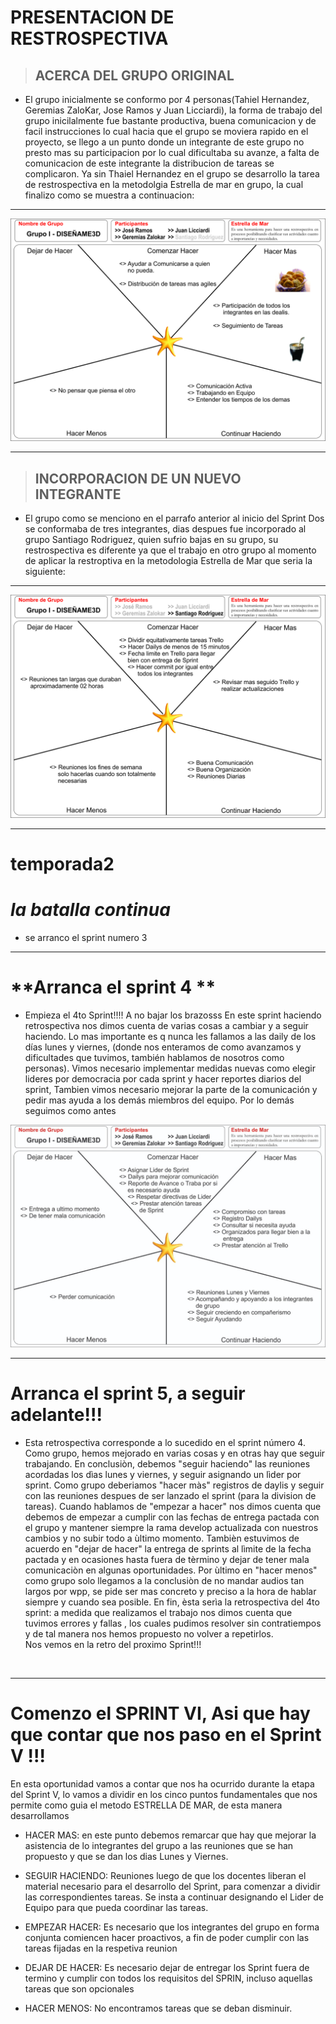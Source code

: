 # **PRESENTACION DE RESTROSPECTIVA**
>## **ACERCA DEL GRUPO ORIGINAL**
- El grupo inicialmente se conformo por 4 personas(Tahiel Hernandez, Geremias ZaloKar, Jose Ramos y Juan Licciardi), la forma de trabajo del grupo inicilalmente fue bastante productiva, buena comunicacion y de facil instrucciones lo cual hacia que el grupo se moviera rapido en el proyecto, se llego a un punto donde un integrante de este grupo no presto mas su participacion por lo cual dificultaba su avanze, a falta de comunicacion de este integrante la distribucion de tareas se complicaron. Ya sin Thaiel Hernandez en el grupo se desarrollo la tarea de restrospectiva en la metodolgia Estrella de mar en grupo, la cual finalizo como se muestra a continuacion: 
---
<p style = 'text-align:center;'>
<img src="./public/images/retrospectiva/Restrospectiva%20Sprint%20I.jpg" alt="Logo de Diseñame3d" >
</p>

---

> ## **INCORPORACION DE UN NUEVO INTEGRANTE**
- El grupo como se menciono en el parrafo anterior al inicio del Sprint Dos se conformaba de tres integrantes, dias despues fue incorporado al grupo Santiago Rodriguez, quien sufrio bajas en su grupo, su restrospectiva es diferente ya que el trabajo en otro grupo al momento de aplicar la restroptiva en la metodologia Estrella de Mar que seria la siguiente:
---
<p style = 'text-align:center;'>
<img src="./public/images/retrospectiva/Restrospectiva%20Sprint%2001.jpg" alt="Logo de Diseñame3d" >
</p>

---
# **temporada2**
# *la batalla continua*
- se arranco el sprint numero 3
---
# **Arranca el sprint 4 **
- Empieza el 4to Sprint!!!! A no bajar los brazosss
En este sprint haciendo retrospectiva nos dimos cuenta de varias cosas a cambiar y a seguir haciendo. Lo mas importante es q nunca les fallamos a las daily de los días lunes y viernes, (donde nos enteramos de como avanzamos y dificultades que tuvimos, también hablamos de nosotros como personas).
Vimos necesario implementar medidas nuevas como elegir lideres por democracia por cada sprint y hacer reportes diarios del sprint, Tambien vimos necesario mejorar la parte de la comunicación y pedir mas ayuda a los demás miembros del equipo. Por lo demás seguimos como antes 
<p style = 'text-align:center;'>
<img src="./public/images/retrospectiva/retrospectiva-4.jpg" alt="Logo de Diseñame3d" >
</p>

---
# **Arranca el sprint 5, a seguir adelante!!!**
- Esta retrospectiva corresponde a lo sucedido en el sprint número 4. Como grupo, hemos mejorado en varias cosas y en otras hay que seguir trabajando. En conclusiòn, debemos "seguir haciendo"  las reuniones acordadas los dìas lunes y viernes, y seguir asignando un lìder por sprint.
Como grupo deberiamos "hacer màs" registros de daylis y seguir con las reuniones despues de ser lanzado el sprint (para la division de tareas).
Cuando hablamos de "empezar a hacer" nos dimos cuenta que debemos de empezar a cumplir con las fechas de entrega pactada con el grupo y mantener siempre la rama develop actualizada con nuestros cambios y no subir todo a ùltimo momento.
Tambièn estuvimos de acuerdo en  "dejar de hacer"  la entrega de sprints al lìmite de la fecha pactada y en ocasiones hasta fuera de tèrmino y dejar de tener mala comunicaciòn en algunas oportunidades.
Por ùltimo en "hacer menos" como grupo solo llegamos a la conclusiòn de no mandar audios tan largos por wpp, se pide ser mas concreto y preciso a la hora de hablar siempre y cuando sea posible.
En fin, èsta serìa la retrospectiva del 4to sprint:  a medida que realizamos el trabajo nos dimos  cuenta que tuvimos errores y fallas , los cuales pudimos resolver sin contratiempos y de tal manera nos hemos propuesto no volver a repetirlos.  
Nos vemos en la retro del proximo Sprint!!!

<p style = 'text-align:center;'>
<img src="" >
</p>

---
# **Comenzo el SPRINT VI, Asi que hay que contar que nos paso en el Sprint V  !!!**
En esta oportunidad vamos a contar que nos ha ocurrido durante la etapa del Sprint V, lo vamos a dividir en los cinco puntos fundamentales 
que nos permite como guia el metodo ESTRELLA DE MAR, de esta manera desarrollamos 

- HACER MAS: en este punto debemos remarcar que hay que mejorar la asistencia
de lo integrantes del grupo a las reuniones que se han propuesto y que se dan los dias Lunes y Viernes.

- SEGUIR HACIENDO: Reuniones luego de que los docentes liberan el material necesario para el desarrollo del Sprint, para comenzar a dividir las 
correspondientes tareas. Se insta a continuar designando el Lider de Equipo para que pueda coordinar las tareas.

- EMPEZAR HACER: Es necesario que los integrantes del grupo en forma conjunta comiencen hacer proactivos, a fin de poder cumplir con las tareas
fijadas en la respetiva reunion

- DEJAR DE HACER: Es necesario dejar de entregar los Sprint fuera de termino y cumplir con todos los requisitos del SPRIN, incluso aquellas tareas que 
son opcionales

- HACER MENOS: No encontramos tareas que se deban disminuir.


